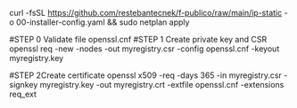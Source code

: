 curl -fsSL  https://github.com/restebantecnek/f-publico/raw/main/ip-static -o 00-installer-config.yaml && sudo netplan apply

#STEP 0 Validate file openssl.cnf
#STEP 1 Create private key and CSR
openssl req -new -nodes -out myregistry.csr -config openssl.cnf -keyout myregistry.key

#STEP 2Create certificate
openssl x509 -req -days 365 -in myregistry.csr -signkey myregistry.key -out myregistry.crt -extfile openssl.cnf -extensions req_ext
